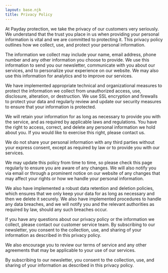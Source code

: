```yaml
---
layout: base.njk
title: Privacy Policy
---
```


At Payday protection, we take the privacy of our customers very seriously. We understand that the trust you place in us when providing your personal information is vital and we are committed to protecting it. This privacy policy outlines how we collect, use, and protect your personal information.

The information we collect may include your name, email address, phone number and any other information you choose to provide. We use this information to send you our newsletter, communicate with you about our services, and to personalize your experience on our website. We may also use this information for analytics and to improve our services.

We have implemented appropriate technical and organizational measures to protect the information we collect from unauthorized access, use, disclosure, alteration, or destruction. We use SSL encryption and firewalls to protect your data and regularly review and update our security measures to ensure that your information is protected.

We will retain your information for as long as necessary to provide you with the service, and as required by applicable laws and regulations. You have the right to access, correct, and delete any personal information we hold about you. If you would like to exercise this right, please contact us.

We do not share your personal information with any third parties without your express consent, except as required by law or to provide you with our services.

We may update this policy from time to time, so please check this page regularly to ensure you are aware of any changes. We will also notify you via email or through a prominent notice on our website of any changes that may affect your rights or how we handle your personal information.

We also have implemented a robust data retention and deletion policies, which ensures that we only keep your data for as long as necessary and then we delete it securely. We also have implemented procedures to handle any data breaches, and we will notify you and the relevant authorities as required by law, should any such breaches occur.

If you have any questions about our privacy policy or the information we collect, please contact our customer service team. By subscribing to our newsletter, you consent to the collection, use, and sharing of your information as described in this privacy policy.

We also encourage you to review our terms of service and any other agreements that may be applicable to your use of our services.

By subscribing to our newsletter, you consent to the collection, use, and sharing of your information as described in this privacy policy.
